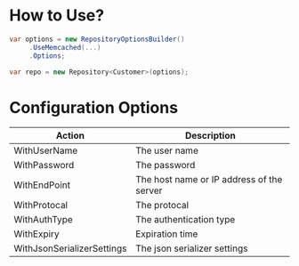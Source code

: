 ﻿# How to Use?

```csharp
var options = new RepositoryOptionsBuilder()
     .UseMemcached(...)
     .Options;

var repo = new Repository<Customer>(options);
```

# Configuration Options

|Action|Description|
|------|-----------|
|WithUserName|The user name|
|WithPassword|The password|
|WithEndPoint|The host name or IP address of the server|
|WithProtocal|The protocal|
|WithAuthType|The authentication type|
|WithExpiry|Expiration time|
|WithJsonSerializerSettings|The json serializer settings|